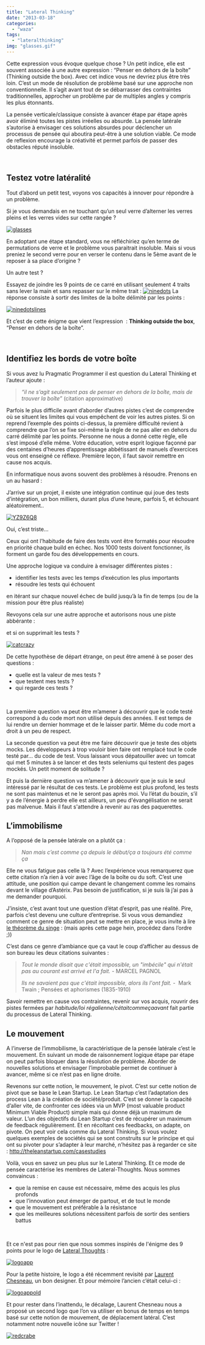 ```yaml
---
title: "Lateral Thinking"
date: "2013-03-18"
categories: 
  - "waza"
tags: 
  - "lateralthinking"
img: "glasses.gif"
---
```


Cette expression vous évoque quelque chose ? Un petit indice, elle est souvent associée à une autre expression : “Penser en dehors de la boîte” (Thinking outside the box). Avec cet indice vous ne devriez plus être très loin. C’est un mode de résolution de problème basé sur une approche non conventionnelle. Il s’agit avant tout de se débarrasser des contraintes traditionnelles, approcher un problème par de multiples angles y compris les plus étonnants.

La pensée verticale/classique consiste à avancer étape par étape après avoir éliminé toutes les pistes irréelles ou absurde. La pensée latérale s’autorise à envisager ces solutions absurdes pour déclencher un processus de pensée qui aboutira peut-être à une solution viable. Ce mode de reflexion encourage la créativité et permet parfois de passer des obstacles réputé insoluble.

 

## Testez votre latéralité

Tout d’abord un petit test, voyons vos capacités à innover pour répondre à un problème.

Si je vous demandais en ne touchant qu’un seul verre d’alterner les verres pleins et les verres vides sur cette rangée ?

[![](/images/glasses.gif "glasses")](http://hakanai.free.fr/index.php/lateral-thinking/glasses/)

En adoptant une étape standard, vous ne réfléchiriez qu’en terme de permutations de verre et le problème vous paraitrait insoluble. Mais si vous preniez le second verre pour en verser le contenu dans le 5ème avant de le reposer à sa place d’origine ?

Un autre test ?

Essayez de joindre les 9 points de ce carré en utilisant seulement 4 traits sans lever la main et sans repasser sur le même trait : [![](/images/ninedots.gif "ninedots")](http://hakanai.free.fr/index.php/lateral-thinking/ninedots/) La réponse consiste à sortir des limites de la boîte délimité par les points :

[![](/images/ninedotslines.gif "ninedotslines")](http://hakanai.free.fr/index.php/lateral-thinking/ninedotslines/)

Et c’est de cette énigme que vient l’expression  : **Thinking outside the box**, “Penser en dehors de la boîte”.

 

## Identifiez les bords de votre boîte

Si vous avez lu Pragmatic Programmer il est question du Lateral Thinking et l’auteur ajoute :

> _“il ne s’agit seulement pas de penser en dehors de la boîte, mais de trouver la boîte”_ (citation approximative)

Parfois le plus difficile avant d’aborder d’autres pistes c’est de comprendre où se situent les limites qui vous empêchent de voir les autres pistes. Si on reprend l’exemple des points ci-dessus, la première difficulté revient à comprendre que l’on se fixe soi-même la règle de ne pas aller en dehors du carré délimité par les points. Personne ne nous a donné cette règle, elle s’est imposé d’elle même. Votre éducation, votre esprit logique façonné par des centaines d’heures d’apprentissage abbétissant de manuels d’exercices vous ont enseigné ce réflexe. Première leçon, il faut savoir remettre en cause nos acquis.

En informatique nous avons souvent des problèmes à résoudre. Prenons en un au hasard :

J’arrive sur un projet, il existe une intégration continue qui joue des tests d’intégration, un bon milliers, durant plus d’une heure, parfois 5, et échouant aléatoirement..

[![](/images/yz9z6q8.gif "YZ9Z6Q8")](http://hakanai.free.fr/index.php/lateral-thinking/yz9z6q8/)

Oui, c’est triste...

Ceux qui ont l’habitude de faire des tests vont être formatés pour résoudre en priorité chaque build en échec. Nos 1000 tests doivent fonctionner, ils forment un garde fou des développements en cours.

Une approche logique va conduire à envisager différentes pistes :

- identifier les tests avec les temps d’exécution les plus importants
- résoudre les tests qui échouent

en itérant sur chaque nouvel échec de build jusqu’à la fin de temps (ou de la mission pour être plus réaliste)

Revoyons cela sur une autre approche et autorisons nous une piste abbérante :

et si on supprimait les tests ?

[![](/images/catcrazy.jpg "catcrazy")](http://hakanai.free.fr/index.php/lateral-thinking/catcrazy/)

De cette hypothèse de départ étrange, on peut être amené à se poser des questions :

- quelle est la valeur de mes tests ?
- que testent mes tests ?
- qui regarde ces tests ?

 

La première question va peut être m’amener à découvrir que le code testé correspond à du code mort non utilisé depuis des années. Il est temps de lui rendre un dernier hommage et de le laisser partir. Même du code mort a droit à un peu de respect.

La seconde question va peut être me faire découvrir que je teste des objets mocks. Les développeurs à trop vouloir bien faire ont remplacé tout le code testé par... du code de test. Vous laissant vous dépatouiller avec un tomcat qui met 5 minutes à se lancer et des tests seleniums qui testent des pages mockés. Un petit moment de solitude ?

Et puis la dernière question va m’amener à découvrir que je suis le seul intéressé par le résultat de ces tests. Le problème est plus profond, les tests ne sont pas maintenus et ne le seront pas après moi. Vu l’état du bouzin, s’il y a de l’énergie à perdre elle est ailleurs, un peu d'évangélisation ne serait pas malvenue. Mais il faut s'attendre à revenir au ras des paquerettes.

## L’immobilisme

A l’opposé de la pensée latérale on a plutôt ça :

> _Nan mais c’est comme ça depuis le début/ça a toujours été comme ça_

Elle ne vous fatigue pas celle là ? Avec l’expérience vous remarquerez que cette citation n’a rien à voir avec l’âge de la boîte ou du soft. C’est une attitude, une position qui campe devant le changement comme les romains devant le village d’Astérix. Pas besoin de justification, si je suis là j’ai pas à me demander pourquoi.

J’insiste, c’est avant tout une question d’état d’esprit, pas une réalité. Pire, parfois c’est devenu une culture d’entreprise. Si vous vous demandiez comment ce genre de situation peut se mettre en place, je vous invite à lire [le théorème du singe](http://fr.wikipedia.org/wiki/Th%C3%A9or%C3%A8me_du_singe) : (mais après cette page hein, procédez dans l’ordre ;))

C’est dans ce genre d’ambiance que ça vaut le coup d’afficher au dessus de son bureau les deux citations suivantes :

> _Tout le monde disait que c'était impossible, un "imbécile" qui n'était pas au courant est arrivé et l'a fait._ - MARCEL PAGNOL
> 
> _Ils ne savaient pas que c'était impossible, alors ils l'ont fait._ -  Mark Twain ; Pensées et aphorismes (1835-1910)

Savoir remettre en cause vos contraintes, revenir sur vos acquis, rouvrir des pistes fermées par _habitude/loi régalienne/cétaitcommeçaavant_ fait partie du processus de Lateral Thinking.

## Le mouvement

A l’inverse de l’immobilisme, la caractéristique de la pensée latérale c’est le mouvement. En suivant un mode de raisonnement logique étape par étape on peut parfois bloquer dans la résolution de problème. Aborder de nouvelles solutions et envisager l’improbable permet de continuer à avancer, même si ce n’est pas en ligne droite.

Revenons sur cette notion, le mouvement, le pivot. C’est sur cette notion de pivot que se base le Lean Startup. Le Lean Startup c’est l’adaptation des process Lean à la création de société/produit. C’est se donner la capacité d’aller vite, de confronter ces idées via un MVP (most valuable product Minimum Viable Product) simple mais qui donne déjà un maximum de valeur. L’un des objectifs du Lean Startup c’est de récupérer un maximum de feedback régulièrement. Et en récoltant ces feedbacks, on adapte, on pivote. On peut voir cela comme du Lateral Thinking. Si vous voulez quelques exemples de sociétés qui se sont construits sur le principe et qui ont su pivoter pour s’adapter à leur marché, n’hésitez pas à regarder ce site : http://theleanstartup.com/casestudies

Voilà, vous en savez un peu plus sur le Lateral Thinking. Et ce mode de pensée caractérise les membres de Lateral-Thoughts. Nous sommes convaincus :

- que la remise en cause est nécessaire, même des acquis les plus profonds
- que l’innovation peut émerger de partout, et de tout le monde
- que le mouvement est préférable à la résistance
- que les meilleures solutions nécessitent parfois de sortir des sentiers battus

 

Et ce n'est pas pour rien que nous sommes inspirés de l'énigme des 9 points pour le logo de [Lateral Thoughts](http://www.lateral-thoughts/) :

[![](/images/logoapp.png "logoapp")](http://hakanai.free.fr/index.php/lateral-thinking/logoapp/)

Pour la petite histoire, le logo a été récemment revisité par [Laurent Chesneau](http://www.lolograph.com/), un bon designer. Et pour mémoire l’ancien c’était celui-ci :

[![](/images/logoappold.png "logoappold")](http://hakanai.free.fr/index.php/lateral-thinking/logoappold/)

Et pour rester dans l’inattendu, le décalage, Laurent Chesneau nous a proposé un second logo que l’on va utiliser en bonus de temps en temps basé sur cette notion de mouvement, de déplacement latéral. C’est notamment notre nouvelle icône sur Twitter !

[![](/images/redcrabe2.jpg "redcrabe")](http://hakanai.free.fr/index.php/lateral-thinking/redcrabe-3/)
